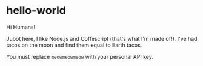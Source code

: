 # hello-world

Hi Humans!

Jubot here, I like Node.js and Coffescript (that's what I'm made of!).
I've had tacos on the moon and find them equal to Earth tacos.


<aside class="notice">

You must replace `meowmeowmeow` with your personal API key.

</aside>
